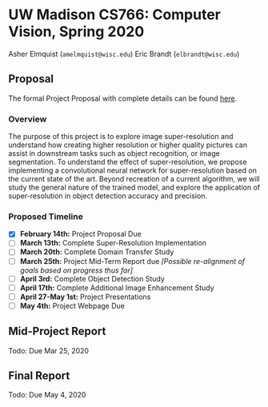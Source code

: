 # UW Madison CS766: Computer Vision, Spring 2020

Asher Elmquist (```amelmquist@wisc.edu```) 
Eric Brandt (```elbrandt@wisc.edu```)

## Proposal

The formal Project Proposal with complete details can be found [here](https://github.com/elbrandt/CS766_Project/blob/master/proposal/CS766_ElmquistBrandt_Super_Resolution_Image_Enhancement.pdf).

### Overview

The purpose of this project is to explore image super-resolution and understand how creating higher resolution or higher quality pictures can assist in downstream tasks such as object recognition, or image segmentation. To understand the effect of super-resolution, we propose implementing a convolutional neural network for super-resolution based on the current state of the art. Beyond recreation of a current algorithm, we will study the general nature of the trained model, and explore the application of super-resolution in object detection accuracy and precision.

### Proposed Timeline

- [x] **February 14th:** Project Proposal Due 
- [ ] **March 13th:** Complete Super-Resolution Implementation
- [ ] **March 20th:** Complete Domain Transfer Study
- [ ] **March 25th:** Project Mid-Term Report due *[Possible re-alignment of goals based on progress thus far]*
- [ ] **April 3rd:** Complete Object Detection Study
- [ ] **April 17th:** Complete Additional Image Enhancement Study
- [ ] **April 27-May 1st:** Project Presentations
- [ ] **May 4th:** Project Webpage Due

## Mid-Project Report

Todo: Due Mar 25, 2020

## Final Report

Todo: Due May 4, 2020